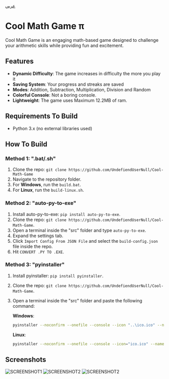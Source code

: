 <!-- Language: en -->

[عربي](https://github.com/UndefiendUserNull/Cool-Math-Game/tree/main/docs/en/ar)

# Cool Math Game π

Cool Math Game is an engaging math-based game designed to challenge your arithmetic skills while providing fun and excitement.

## Features

- **Dynamic Difficulty**: The game increases in difficulty the more you play it
- **Saving System**: Your progress and streaks are saved
- **Modes**: Addition, Subtraction, Multiplication, Division and Random
- **Colorful Console**: Not a boring console.
- **Lightweight**: The game uses Maximum 12.2MB of ram.

## Requirements To Build

- Python 3.x (no external libraries used)

## How To Build

### Method 1: ".bat/.sh"

1. Clone the repo: `git clone https://github.com/UndefiendUserNull/Cool-Math-Game`
2. Navigate to the repository folder.
3. For **Windows**, run the `build.bat`.
4. For **Linux**, run the `build-linux.sh`.

### Method 2: "auto-py-to-exe"

1. Install auto-py-to-exe: `pip install auto-py-to-exe`.
2. Clone the repo: `git clone https://github.com/UndefiendUserNull/Cool-Math-Game`.
3. Open a terminal inside the "src" folder and type `auto-py-to-exe`.
4. Expand the settings tab.
5. Click `Import Config From JSON File` and select the `build-config.json` file inside the repo.
6. Hit `CONVERT .PY TO .EXE`.

### Method 3: "pyinstaller"

1. Install pyinstaller: `pip install pyinstaller`.
2. Clone the repo: `git clone https://github.com/UndefiendUserNull/Cool-Math-Game`.
3. Open a terminal inside the "src" folder and paste the following command:

   **Windows**:

   ```bash
   pyinstaller --noconfirm --onefile --console --icon "..\ico.ico" --name "Cool Math Game" --clean --add-data "game.py;." --add-data "filesHandler.py;." --add-data "colors.py;." --add-data "globals.py;." --add-data "utils.py;." "main.py"
   ```

   **Linux**:

   ```bash
   pyinstaller --noconfirm --onefile --console --icon="ico.ico" --name="Cool Math Game" --clean --add-data="src/game.py:." --add-data="src/filesHandler.py:." --add-data="src/colors.py:." --add-data="src/globals.py:." --add-data="src/utils.py:." src/main.py
   ```

## Screenshots

![SCREENSHOT1](https://i.imgur.com/a7iSmvW.png?raw=true "Screenshot")
![SCREENSHOT2](https://i.imgur.com/ZQvIrIh.png?raw=true "Screenshot2")
![SCREENSHOT2](https://i.imgur.com/Agr8bJ3.png?raw=true "Screenshot3")
